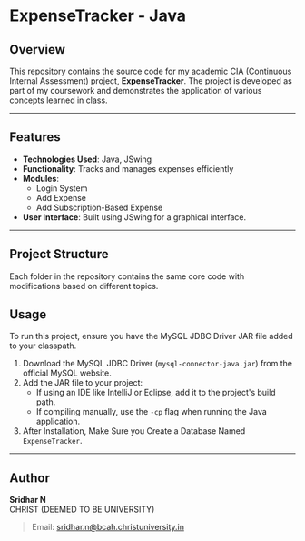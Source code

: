# ExpenseTracker - Java

## Overview
This repository contains the source code for my academic CIA (Continuous Internal Assessment) project, **ExpenseTracker**. The project is developed as part of my coursework and demonstrates the application of various concepts learned in class.

---
## Features
- **Technologies Used**: Java, JSwing
- **Functionality**: Tracks and manages expenses efficiently
- **Modules**: 
  - Login System
  - Add Expense
  - Add Subscription-Based Expense
- **User Interface**: Built using JSwing for a graphical interface.

---
## Project Structure
Each folder in the repository contains the same core code with modifications based on different topics.

## Usage
To run this project, ensure you have the MySQL JDBC Driver JAR file added to your classpath.
1. Download the MySQL JDBC Driver (`mysql-connector-java.jar`) from the official MySQL website.
2. Add the JAR file to your project:
   - If using an IDE like IntelliJ or Eclipse, add it to the project's build path.
   - If compiling manually, use the `-cp` flag when running the Java application.
3. After Installation, Make Sure you Create a Database Named `ExpenseTracker`.

---
## Author
**Sridhar N**  
CHRIST (DEEMED TO BE UNIVERSITY)
> Email: sridhar.n@bcah.christuniversity.in

